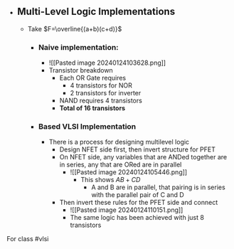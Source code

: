 - ## Multi-Level Logic Implementations
	- Take $F=\overline{(a+b)(c+d)}$
		- ### Naive implementation:
			- ![[Pasted image 20240124103628.png]]
			- Transistor breakdown
				- Each OR Gate requires
					- 4 transistors for NOR
					- 2 transistors for inverter
				- NAND requires 4 transistors
				- **Total of 16 transistors**
		- ### Based VLSI Implementation
			- There is a process for designing multilevel logic
				- Design NFET side first, then invert structure for PFET
				- On NFET side, any variables that are ANDed together are in series, any that are ORed are in parallel
					- ![[Pasted image 20240124105446.png]]
						- This shows $AB + CD$
							- A and B are in parallel, that pairing is in series with the parallel pair of C and D
				- Then invert these rules for the PFET side and connect
					- ![[Pasted image 20240124110151.png]]
					- The same logic has been achieved with just 8 transistors

For class #vlsi